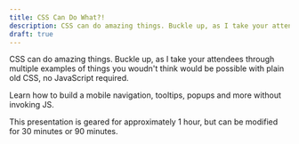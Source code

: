 ```yaml
---
title: CSS Can Do What?!
description: CSS can do amazing things. Buckle up, as I take your attendees through multiple examples of things you woudn't think would be possible with plain old CSS, no JavaScript required. 
draft: true
---
```


CSS can do amazing things. Buckle up, as I take your attendees through multiple examples of things you woudn't think would be possible with plain old CSS, no JavaScript required. 

Learn how to build a mobile navigation, tooltips, popups and more without invoking JS.

This presentation is geared for approximately 1 hour, but can be modified for 30 minutes or 90 minutes.
